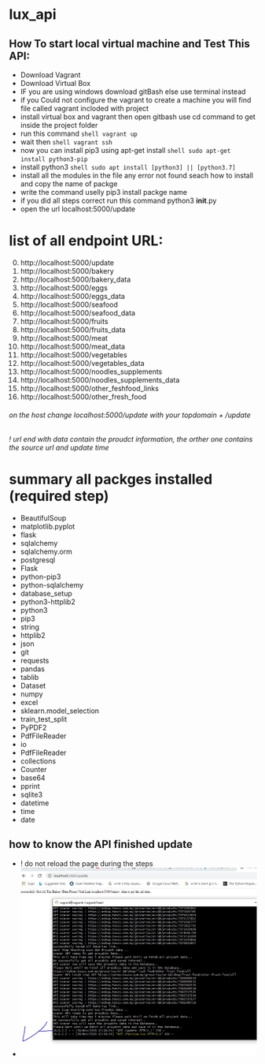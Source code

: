 # lux_api

## How To start local virtual machine and Test This API:
* Download Vagrant
* Download Virtual Box
* IF you are using windows download gitBash else use terminal instead
* if you Could not configure the vagrant to create a machine you will find file called vagrant incloded with project
* install  virtual box and vagrant then open gitbash use cd command to get inside the project folder
* run this command ```shell vagrant up ```
* wait then ```shell vagrant ssh ```
* now you can install pip3 using apt-get install  ```shell sudo apt-get install python3-pip```
* install python3 ```shell sudo apt install [python3] || [python3.7] ```
* install all the modules in the file any error not found seach how to install and copy the name of packge 
* write the command uselly pip3 install packge name
* if you did all steps correct run this command python3 __init__.py
* open the url localhost:5000/update


# list of all endpoint URL:

0.  http://localhost:5000/update
1.  http://localhost:5000/bakery
2.  http://localhost:5000/bakery_data
3.  http://localhost:5000/eggs
4.  http://localhost:5000/eggs_data
5.  http://localhost:5000/seafood
6.  http://localhost:5000/seafood_data
7.  http://localhost:5000/fruits
8.  http://localhost:5000/fruits_data
9.  http://localhost:5000/meat
10. http://localhost:5000/meat_data
11. http://localhost:5000/vegetables
12. http://localhost:5000/vegetables_data
13. http://localhost:5000/noodles_supplements
14. http://localhost:5000/noodles_supplements_data
15. http://localhost:5000/other_feshfood_links
16. http://localhost:5000/other_fresh_food


###### on the host change localhost:5000/update with your topdomain + /update
###### ! url end with data contain the proudct information, the orther one contains the source url and update time


# summary all packges installed (required step)
* BeautifulSoup
* matplotlib.pyplot
* flask
* sqlalchemy
* sqlalchemy.orm
* postgresql
* Flask
* python-pip3
* python-sqlalchemy
* database_setup
* python3-httplib2
* python3
* pip3
* string
* httplib2
* json
* git
* requests
* pandas
* tablib 
* Dataset 
* numpy 
* excel 
* sklearn.model_selection 
* train_test_split 
* PyPDF2 
* PdfFileReader
* io 
* PdfFileReader 
* collections 
* Counter 
* base64 
* pprint 
* sqlite3
* datetime
* time
* date


## how to know the API finished update

*  ! do not reload the page during the steps
*  <img src='sucess.JPG'>

